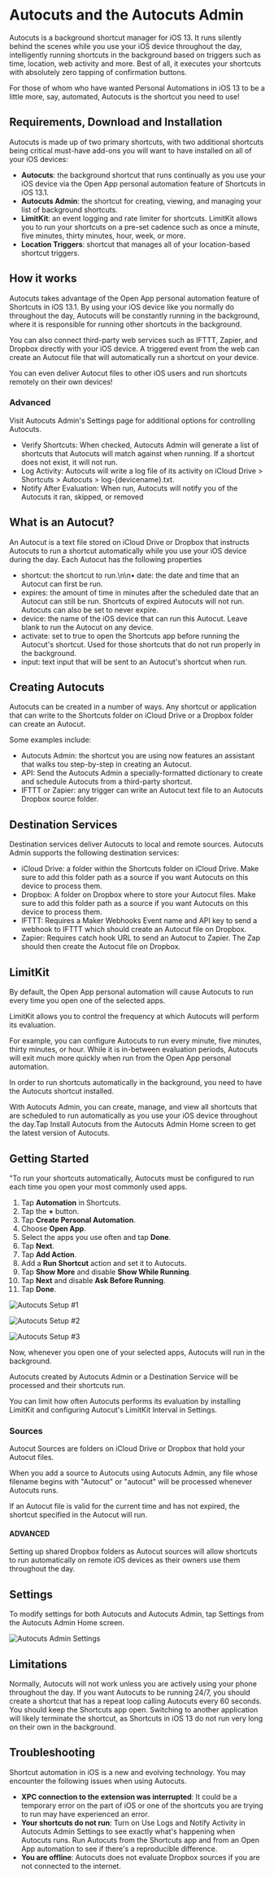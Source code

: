 
# Autocuts and the Autocuts Admin
Autocuts is a background shortcut manager for iOS 13. It runs silently behind the scenes while you use your iOS device throughout the day, intelligently running shortcuts in the background based on triggers such as time, location, web activity and more. Best of all, it executes your shortcuts with absolutely zero tapping of confirmation buttons. 

For those of whom who have wanted Personal Automations in iOS 13 to be a little more, say, automated, Autocuts is the shortcut you need to use!

## Requirements, Download and Installation

Autocuts is made up of two primary shortcuts, with two additional shortcuts being critical must-have add-ons you will want to have installed on all of your iOS devices: 

- **Autocuts**: the background shortcut that runs continually as you use your iOS device via the Open App personal automation feature of Shortcuts in iOS 13.1. 
- **Autocuts Admin**: the shortcut for creating, viewing, and managing your list of background shortcuts. 
- **LimitKit**: an event logging and rate limiter for shortcuts. LimitKit allows you to run your shortcuts on a pre-set cadence such as once a minute, five minutes, thirty minutes, hour, week, or more. 
- **Location Triggers**: shortcut that manages all of your location-based shortcut triggers. 

## How it works
Autocuts takes advantage of the Open App personal automation feature of Shortcuts in iOS 13.1. By using your iOS device like you normally do throughout the day, Autocuts will be constantly running in the background, where it is responsible for running other shortcuts in the background. 

You can also connect third-party web services such as IFTTT, Zapier, and Dropbox directly with your iOS device. A triggered event from the web can create an Autocut file that will automatically run a shortcut on your device. 

You can even deliver Autocut files to other iOS users and run shortcuts remotely on their own devices!


### Advanced
Visit Autocuts Admin's Settings page for additional options for controlling Autocuts.

- Verify Shortcuts: When checked, Autocuts Admin will generate a list of shortcuts that Autocuts will match against when running. If a shortcut does not exist, it will not run.
- Log Activity: Autocuts will write a log file of its activity on iCloud Drive > Shortcuts > Autocuts > log-{devicename}.txt.
- Notify After Evaluation: When run, Autocuts will notify you of the Autocuts it ran, skipped, or removed

## What is an Autocut?
An Autocut is a text file stored on iCloud Drive or Dropbox that instructs Autocuts to run a shortcut automatically while you use your iOS device during the day. Each Autocut has the following properties
- shortcut: the shortcut to run.\n\n• date: the date and time that an Autocut can first be run.
- expires: the amount of time in minutes after the scheduled date that an Autocut can still be run. Shortcuts of expired Autocuts will not run. Autocuts can also be set to never expire.
- device: the name of the iOS device that can run this Autocut. Leave blank to run the Autocut on any device.
- activate: set to true to open the Shortcuts app before running the Autocut's shortcut. Used for those shortcuts that do not run properly in the background.
- input: text input that will be sent to an Autocut's shortcut when run.

## Creating Autocuts
Autocuts can be created in a number of ways. Any shortcut or application that can write to the Shortcuts folder on iCloud Drive or a Dropbox folder can create an Autocut.

Some examples include:

- Autocuts Admin: the shortcut you are using now features an assistant that walks tou step-by-step in creating an Autocut.
- API: Send the Autocuts Admin a specially-formatted dictionary to create and schedule Autocuts from a third-party shortcut.
- IFTTT or Zapier: any trigger can write an Autocut text file to an Autocuts Dropbox source folder.


## Destination Services        
Destination services deliver Autocuts to local and remote sources. Autocuts Admin supports the following destination services:

- iCloud Drive: a folder within the Shortcuts folder on iCloud Drive. Make sure to add this folder path as a source if you want Autocuts on this device to process them.
- Dropbox: A folder on Dropbox where to store your Autocut files. Make sure to add this folder path as a source if you want Autocuts on this device to process them.
- IFTTT: Requires a Maker Webhooks Event name and API key to send a webhook to IFTTT which should create an Autocut file on Dropbox.
- Zapier: Requires catch hook URL to send an Autocut to Zapier. The Zap should then create the Autocut file on Dropbox.

## LimitKit
By default, the Open App personal automation will cause Autocuts to run every time you open one of the selected apps.

LimitKit allows you to control the frequency at which Autocuts will perform its evaluation.

For example, you can configure Autocuts to run every minute, five minutes, thirty minutes, or hour. While it is in-between evaluation periods, Autocuts will exit much more quickly when run from the Open App personal automation.


In order to run shortcuts automatically in the background, you need to have the Autocuts shortcut installed.

With Autocuts Admin, you can create, manage, and view all shortcuts that are scheduled to run automatically as you use your iOS device throughout the day.Tap Install Autocuts from the Autocuts Admin Home screen to get the latest version of Autocuts.

## Getting Started
"To run your shortcuts automatically, Autocuts must be configured to run each time you open your most commonly used apps.

1. Tap **Automation** in Shortcuts.
2. Tap the **+** button.
3. Tap **Create Personal Automation**.
4. Choose **Open App**.
5. Select the apps you use often and tap **Done**. 
6. Tap **Next**.
7. Tap **Add Action**.
8. Add a **Run Shortcut** action and set it to Autocuts.
9. Tap **Show More** and disable **Show While Running**.
10. Tap **Next** and disable **Ask Before Running**.
11. Tap **Done**.

![Autocuts Setup #1](https://adamtow.github.io/autocuts-admin/images/autocuts-personal-automation-1.png)

![Autocuts Setup #2](https://adamtow.github.io/autocuts-admin/images/autocuts-personal-automation-2.png)

![Autocuts Setup #3](https://adamtow.github.io/autocuts-admin/images/autocuts-personal-automation-3.png)

Now, whenever you open one of your selected apps, Autocuts will run in the background.

Autocuts created by Autocuts Admin or a Destination Service will be processed and their shortcuts run.

You can limit how often Autocuts performs its evaluation by installing LimitKit and configuring Autocut's LimitKit Interval in Settings.

### Sources
Autocut Sources are folders on iCloud Drive or Dropbox that hold your Autocut files.

When you add a source to Autocuts using Autocuts Admin, any file whose filename begins with "Autocut" or "autocut" will be processed whenever Autocuts runs.

If an Autocut file is valid for the current time and has not expired, the shortcut specified in the Autocut will run.

#### ADVANCED
Setting up shared Dropbox folders as Autocut sources will allow shortcuts to run automatically on remote iOS devices as their owners use them throughout the day.


## Settings
To modify settings for both Autocuts and Autocuts Admin, tap Settings from the Autocuts Admin Home screen.

![Autocuts Admin Settings](https://adamtow.github.io/autocuts-admin/images/autocuts-settings.png)




## Limitations
Normally, Autocuts will not work unless you are actively using your phone throughout the day. If you want Autocuts to be running 24/7, you should create a shortcut that has a repeat loop calling Autocuts every 60 seconds. You should keep the Shortcuts app open. Switching to another application will likely terminate the shortcut, as Shortcuts in iOS 13 do not run very long on their own in the background.

## Troubleshooting
Shortcut automation in iOS is a new and evolving technology. You may encounter the following issues when using Autocuts.

- **XPC connection to the extension was interrupted**: It could be a temporary error on the part of iOS or one of the shortcuts you are trying to run may have experienced an error.
- **Your shortcuts do not run**: Turn on Use Logs and Notify Activity in Autocuts Admin Settings to see exactly what's happening when Autocuts runs. Run Autocuts from the Shortcuts app and from an Open App automation to see if there's a reproducible difference.
- **You are offline**: Autocuts does not evaluate Dropbox sources if you are not connected to the internet.
